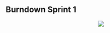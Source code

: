 
## Burndown Sprint 1
<p align=center>
<img src="https://user-images.githubusercontent.com/68132461/163511135-ed691691-ef15-4763-a05f-03b7474800c5.png">  
